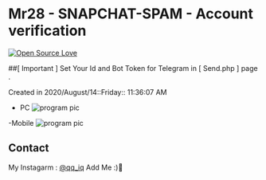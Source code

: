 # Mr28 - SNAPCHAT-SPAM - Account verification
[![Open Source Love](https://badges.frapsoft.com/os/v1/open-source.svg?v=103)](https://github.com/ellerbrock/open-source-badges/)



##[ Important ]
Set Your Id and Bot Token for Telegram in [ Send.php ] page .




Created in 2020/August/14::Friday:: 11:36:07 AM




- PC 
![program pic](https://github.com/JUSTSAIF/SNAPCHAT-SPAM/blob/main/Pics/1.png?raw=true)



-Mobile 
![program pic](https://github.com/JUSTSAIF/SNAPCHAT-SPAM/blob/main/Pics/2.png?raw=true)




## Contact
My Instagarm : [@qq_iq](https://www.instagram.com/qq_iq) Add Me :)🖤
